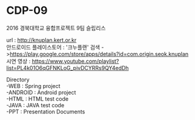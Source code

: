 # CDP-09
2016 경북대학교 융합프로젝트 9팀 슬립리스

url : http://knuplan.kert.or.kr  
안드로이드 플레이스토어 : '크누플랜' 검색
 ->https://play.google.com/store/apps/details?id=com.origin.seok.knuplan  
시연 영상 : https://www.youtube.com/playlist?list=PL4k01O6qGFNKLoG_pivDCYRRs9QY4edDh  

Directory  
-WEB : Spring project  
-ANDROID : Android project  
-HTML : HTML test code  
-JAVA : JAVA test code  
-PPT : Presentation Documents  
